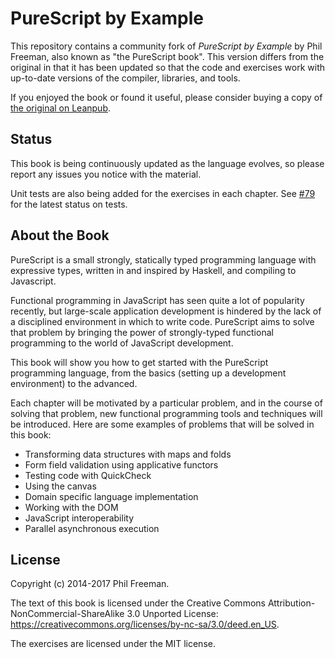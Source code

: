 # PureScript by Example

This repository contains a community fork of _PureScript by Example_ by Phil Freeman, also known as "the PureScript book". This version differs from the original in that it has been updated so that the code and exercises work with up-to-date versions of the compiler, libraries, and tools.

If you enjoyed the book or found it useful, please consider buying a copy of [the original on Leanpub](https://leanpub.com/purescript).

## Status

This book is being continuously updated as the language evolves, so please report any issues you notice with the material.

Unit tests are also being added for the exercises in each chapter. See [#79](https://github.com/purescript-contrib/purescript-book/issues/79) for the latest status on tests.

## About the Book

PureScript is a small strongly, statically typed programming language with expressive types, written in and inspired by Haskell, and compiling to Javascript.

Functional programming in JavaScript has seen quite a lot of popularity recently, but large-scale application development is hindered by the lack of a disciplined environment in which to write code. PureScript aims to solve that problem by bringing the power of strongly-typed functional programming to the world of JavaScript development.

This book will show you how to get started with the PureScript programming language, from the basics (setting up a development environment) to the advanced.

Each chapter will be motivated by a particular problem, and in the course of solving that problem, new functional programming tools and techniques will be introduced. Here are some examples of problems that will be solved in this book:

- Transforming data structures with maps and folds
- Form field validation using applicative functors
- Testing code with QuickCheck
- Using the canvas
- Domain specific language implementation
- Working with the DOM
- JavaScript interoperability
- Parallel asynchronous execution

## License

Copyright (c) 2014-2017 Phil Freeman.

The text of this book is licensed under the Creative Commons Attribution-NonCommercial-ShareAlike 3.0 Unported License: <https://creativecommons.org/licenses/by-nc-sa/3.0/deed.en_US>.

The exercises are licensed under the MIT license.
